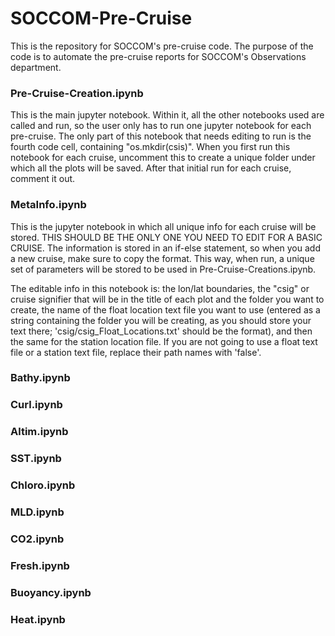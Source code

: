 # SOCCOM-Pre-Cruise

This is the repository for SOCCOM's pre-cruise code. The purpose of the code is to automate the pre-cruise reports for SOCCOM's Observations department. 

### Pre-Cruise-Creation.ipynb
This is the main jupyter notebook. Within it, all the other notebooks used are called and run, so the user only has to run one jupyter notebook for each pre-cruise. The only part of this notebook that needs editing to run is the fourth code cell, containing "os.mkdir(csis)". When you first run this notebook for each cruise, uncomment this to create a unique folder under which all the plots will be saved. After that initial run for each cruise, comment it out. 

### MetaInfo.ipynb
This is the jupyter notebook in which all unique info for each cruise will be stored. THIS SHOULD BE THE ONLY ONE YOU NEED TO EDIT FOR A BASIC CRUISE. The information is stored in an if-else statement, so when you add a new cruise, make sure to copy the format. This way, when run, a unique set of parameters will be stored to be used in Pre-Cruise-Creations.ipynb. 

The editable info in this notebook is: the lon/lat boundaries, the "csig" or cruise signifier that will be in the title of each plot and the folder you want to create, the name of the float location text file you want to use (entered as a string containing the folder you will be creating, as you should store your text there; 'csig/csig_Float_Locations.txt' should be the format), and then the same for the station location file. If you are not going to use a float text file or a station text file, replace their path names with 'false'.

### Bathy.ipynb

### Curl.ipynb

### Altim.ipynb

### SST.ipynb

### Chloro.ipynb

### MLD.ipynb

### CO2.ipynb

### Fresh.ipynb

### Buoyancy.ipynb

### Heat.ipynb
